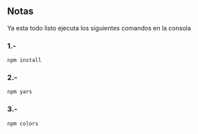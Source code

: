 ## Notas

Ya esta todo listo ejecuta los siguientes comandos en la consola
### 1.-
`npm install`
### 2.- 
`npm yars`
### 3.- 
`npm colors`